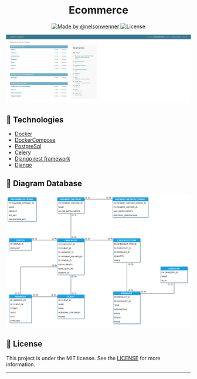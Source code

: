 <h1 align="center">Ecommerce</h1>

<p align="center">

  <a href="https://github.com/nelsonwenner">
    <img alt="Made by @nelsonwenner" src="https://img.shields.io/badge/made%20by-%40nelsonwenner-%2304D361">
  </a>

  <img alt="License" src="https://img.shields.io/badge/license-MIT-%2304D361">
</p>

<div align="center">
  <img alt="dashboard" src="./screens/dashboard.png" />
</div>

## :rocket: Technologies
* [Docker](https://www.docker.com/)
* [DockerCompose](https://docs.docker.com/compose/)
* [PostgreSql](https://www.postgresql.org/)
* [Celery](https://docs.celeryproject.org/en/latest/django/first-steps-with-django.html)
* [Django rest framework](https://www.django-rest-framework.org/)
* [Django](https://www.djangoproject.com/)

## :telescope: Diagram Database

<p align="center">
  <img alt="diagram" src="./screens/diagram.png" />
</p>


## :memo: License
This project is under the MIT license. See the [LICENSE](LICENSE.md) for more information.

---
